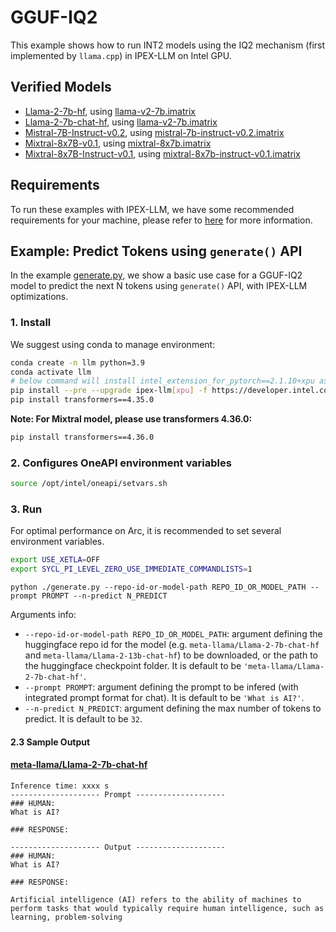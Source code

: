 # GGUF-IQ2

This example shows how to run INT2 models using the IQ2 mechanism (first implemented by `llama.cpp`) in IPEX-LLM on Intel GPU.

## Verified Models

- [Llama-2-7b-hf](https://huggingface.co/meta-llama/Llama-2-7b-hf), using [llama-v2-7b.imatrix](https://huggingface.co/datasets/ikawrakow/imatrix-from-wiki-train/resolve/main/llama-v2-7b.imatrix)
- [Llama-2-7b-chat-hf](https://huggingface.co/meta-llama/Llama-2-7b-chat-hf), using [llama-v2-7b.imatrix](https://huggingface.co/datasets/ikawrakow/imatrix-from-wiki-train/resolve/main/llama-v2-7b.imatrix)
- [Mistral-7B-Instruct-v0.2](https://huggingface.co/mistralai/Mistral-7B-Instruct-v0.2), using [mistral-7b-instruct-v0.2.imatrix](https://huggingface.co/datasets/ikawrakow/imatrix-from-wiki-train/resolve/main/mistral-7b-instruct-v0.2.imatrix)
- [Mixtral-8x7B-v0.1](https://huggingface.co/mistralai/Mixtral-8x7B-v0.1), using [mixtral-8x7b.imatrix](https://huggingface.co/datasets/ikawrakow/imatrix-from-wiki-train/resolve/main/mixtral-8x7b.imatrix)
- [Mixtral-8x7B-Instruct-v0.1](https://huggingface.co/mistralai/Mixtral-8x7B-Instruct-v0.1), using [mixtral-8x7b-instruct-v0.1.imatrix](https://huggingface.co/datasets/ikawrakow/imatrix-from-wiki-train/resolve/main/mixtral-8x7b-instruct-v0.1.imatrix)

## Requirements

To run these examples with IPEX-LLM, we have some recommended requirements for your machine, please refer to [here](../../../README.md#requirements) for more information.

## Example: Predict Tokens using `generate()` API

In the example [generate.py](./generate.py), we show a basic use case for a GGUF-IQ2 model to predict the next N tokens using `generate()` API, with IPEX-LLM optimizations.

### 1. Install

We suggest using conda to manage environment:

```bash
conda create -n llm python=3.9
conda activate llm
# below command will install intel_extension_for_pytorch==2.1.10+xpu as default
pip install --pre --upgrade ipex-llm[xpu] -f https://developer.intel.com/ipex-whl-stable-xpu
pip install transformers==4.35.0
```
**Note: For Mixtral model, please use transformers 4.36.0:**
```bash
pip install transformers==4.36.0
```

### 2. Configures OneAPI environment variables

```bash
source /opt/intel/oneapi/setvars.sh
```

### 3. Run

For optimal performance on Arc, it is recommended to set several environment variables.

```bash
export USE_XETLA=OFF
export SYCL_PI_LEVEL_ZERO_USE_IMMEDIATE_COMMANDLISTS=1
```

```
python ./generate.py --repo-id-or-model-path REPO_ID_OR_MODEL_PATH --prompt PROMPT --n-predict N_PREDICT
```

Arguments info:

- `--repo-id-or-model-path REPO_ID_OR_MODEL_PATH`: argument defining the huggingface repo id for the model (e.g. `meta-llama/Llama-2-7b-chat-hf` and `meta-llama/Llama-2-13b-chat-hf`) to be downloaded, or the path to the huggingface checkpoint folder. It is default to be `'meta-llama/Llama-2-7b-chat-hf'`.
- `--prompt PROMPT`: argument defining the prompt to be infered (with integrated prompt format for chat). It is default to be `'What is AI?'`.
- `--n-predict N_PREDICT`: argument defining the max number of tokens to predict. It is default to be `32`.

#### 2.3 Sample Output

#### [meta-llama/Llama-2-7b-chat-hf](https://huggingface.co/meta-llama/Llama-2-7b-chat-hf)

```log
Inference time: xxxx s
-------------------- Prompt --------------------
### HUMAN:
What is AI?

### RESPONSE:

-------------------- Output --------------------
### HUMAN:
What is AI?

### RESPONSE:

Artificial intelligence (AI) refers to the ability of machines to perform tasks that would typically require human intelligence, such as learning, problem-solving
```
